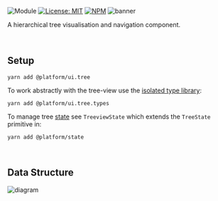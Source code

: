 ![Module](https://img.shields.io/badge/%40platform-ui.tree-%23EA4E7E.svg)
[![License: MIT](https://img.shields.io/badge/license-MIT-blue.svg)](https://opensource.org/licenses/MIT)
[![NPM](https://img.shields.io/npm/v/@platform/ui.tree.svg?colorB=blue&style=flat)](https://www.npmjs.com/package/@platform/ui.tree)
![banner](https://user-images.githubusercontent.com/185555/91111982-fe793400-e6d5-11ea-98fc-51eaba37f2de.png)

A hierarchical tree visualisation and navigation component.

<p>&nbsp;</p>

## Setup

    yarn add @platform/ui.tree

To work abstractly with the tree-view use the [isolated type library](../ui.tree.types):

    yarn add @platform/ui.tree.types

To manage tree [state](../state) see `TreeviewState` which extends the `TreeState` primitive in:

    yarn add @platform/state

<p>&nbsp;</p>

## Data Structure

![diagram](https://user-images.githubusercontent.com/185555/91111749-6da25880-e6d5-11ea-8b8c-66073d04c6d5.png)

<p>&nbsp;</p>
<p>&nbsp;</p>
